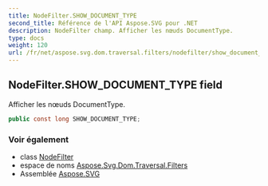 ```yaml
---
title: NodeFilter.SHOW_DOCUMENT_TYPE
second_title: Référence de l'API Aspose.SVG pour .NET
description: NodeFilter champ. Afficher les nœuds DocumentType.
type: docs
weight: 120
url: /fr/net/aspose.svg.dom.traversal.filters/nodefilter/show_document_type/
---
```

## NodeFilter.SHOW_DOCUMENT_TYPE field

Afficher les nœuds DocumentType.

```csharp
public const long SHOW_DOCUMENT_TYPE;
```

### Voir également

* class [NodeFilter](../)
* espace de noms [Aspose.Svg.Dom.Traversal.Filters](../../nodefilter/)
* Assemblée [Aspose.SVG](../../../)


